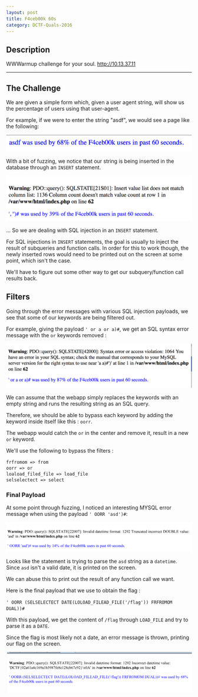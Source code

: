 ```yaml
---
layout: post
title: F4ceb00k 60s
category: DCTF-Quals-2016
---
```


## Description
WWWarmup challenge for your soul. http://10.13.37.11

---

## The Challenge

We are given a simple form which, given a user agent string, will show us the percentage of users using that user-agent.

For example, if we were to enter the string "asdf", we would see a page like the following:

![result](/assets/img/dctf-quals-2016/result.png "result")

With a bit of fuzzing, we notice that our string is being inserted in the database through an `INSERT` statement.

![insert](/assets/img/dctf-quals-2016/insert.png "insert")

... So we are dealing with SQL injection in an `INSERT` statement.

For SQL injections in `INSERT` statements, the goal is usually to inject the result of subqueries and function calls.
In order for this to work though, the newly inserted rows would need to be printed out on the screen at some point, which isn't the case.

We'll have to figure out some other way to get our subquery/function call results back.

## Filters

Going through the error messages with various SQL injection payloads, we see that some of our keywords are being filtered out.

For example, giving the payload `' or a or a)#`, we get an SQL syntax error message with the `or` keywords removed :

![filters](/assets/img/dctf-quals-2016/filters.png "filters")

We can assume that the webapp simply replaces the keywords with an empty string and runs the resulting string as an SQL query.

Therefore, we should be able to bypass each keyword by adding the keyword inside itself like this : `oorr`.

The webapp would catch the `or` in the center and remove it, result in a new `or` keyword.

We'll use the following to bypass the filters :

```
frfromom => from
oorr => or
loaload_filed_file => load_file
selselectect => select
```

### Final Payload

At some point through fuzzing, I noticed an interesting MYSQL error message when using the payload `' OORR 'asd')#`:

![error](/assets/img/dctf-quals-2016/error.png "error")

Looks like the statement is trying to parse the `asd` string as a `datetime`. Since `asd` isn't a valid date, it is printed on the screen.

We can abuse this to print out the result of any function call we want.

Here is the final payload that we use to obtain the flag :

`' OORR (SELSELECTECT DATE(LOLOAD_FILEAD_FILE('/flag')) FRFROMOM DUAL))#`

With this payload, we get the content of `/flag` through `LOAD_FILE` and try to parse it as a `DATE`.

Since the flag is most likely not a date, an error message is thrown, printing our flag on the screen.

![flag](/assets/img/dctf-quals-2016/flag.png "flag")

